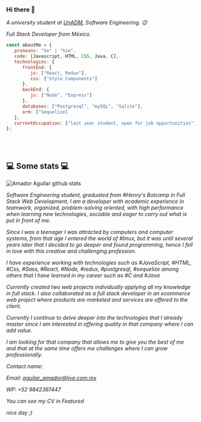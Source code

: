 ### Hi there 👋


<p><em>A university student at <a href="https://www.unadmexico.mx/">UnADM</a>, Software Engineering. 😊</br>
</em></p>
<p><em>Full Stack Developer from México.</br>
</em></p>

```javascript
const aboutMe = {
   pronouns: "he" | "him",
   code: [Javascript, HTML, CSS, Java, C],
   technologies: {
      frontEnd: {
         js: ["React, Redux"],
         css: ["Style Components"]
      },
      backEnd: {
         js: ["Node", "Express"]
      },
      databases: ["Postgresql", "mySQL", "Sqlite"],
      orm: ["Sequelize]
   },
   currentOccupation: ["last year student, open for job opportunities"]
};
```
</br></br>
<h2>💻 Some stats 💻</h2>

![Amador Aguilar github stats](https://github-readme-stats.vercel.app/api?username=devamador91&show_icons=true&title_color=fff&icon_color=79ff97&text_color=9f9f9f&bg_color=151515)

<p><em>Software Engineering student, graduated from #Henry's Botcamp in Full Stack Web Development, I am a developer with academic experience in teamwork, organized, problem-solving oriented, with high performance when learning new technologies, sociable and eager to carry out what is put in front of me.

Since I was a teenager I was attracted by computers and computer systems, from that age I entered the world of #linux, but it was until several years later that I decided to go deeper and found programming, hence I fell in love with this creative and challenging profession.

I have experience working with technologies such as #JavaScript, #HTML, #Css, #Sass, #React, #Node, #redux, #postgresql, #sequelize among others that I have learned in my career such as #C and #Java

Currently created two web projects individually applying all my knowledge in full stack. I also collaborated as a full stack developer in an ecommerce web project where products are marketed and services are offered to the client.

Currently I continue to delve deeper into the technologies that I already master since I am interested in offering quality in that company where I can add value.

I am looking for that company that allows me to give you the best of me and that at the same time offers me challenges where I can grow professionally.

Contact name:

Email: aguilar_amador@live.com.mx

WP: +52 9842397447

You can see my CV in Featured

nice day ;)</br>
</em></p>



